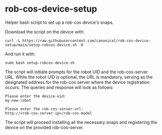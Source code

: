# rob-cos-device-setup

Helper bash script to set up a rob-cos device's snaps.

Download the script on the device with:

`curl -L https://raw.githubusercontent.com/canonical/rob-cos-device-setup/main/setup-robcos-device.sh -O`

And run it with:

`sudo bash setup-robcos-device.sh`

The script will initiate prompts for the robot UID and the rob-cos-server URL. While the robot UID is optional,
the URL is mandatory, serving as the designated address for the rob-cos server where the device registration occurs.
The queries and response will look as follows:

```
Please enter the device-uid:
my-new-robot

Please enter the rob-cos-server-url:
http://<rob-cos-server-ip>/rob-cos-model
```

The script will proceed installing all the necessary snaps and registering the device on the provided rob-cos-server.
